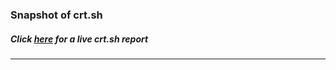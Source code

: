 # 
### Snapshot of crt.sh
##### Click [here](https://crt.sh/?q=3F0C3C9F3A8C8AC5535B1A98950241A629FB2E59F9B4A969ED856D746D9E3B06) for a live crt.sh report

---
